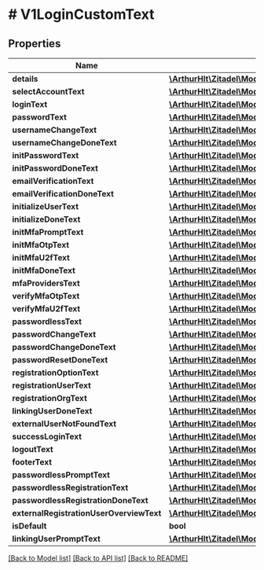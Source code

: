 # # V1LoginCustomText

## Properties

Name | Type | Description | Notes
------------ | ------------- | ------------- | -------------
**details** | [**\ArthurHlt\Zitadel\Model\V1ObjectDetails**](V1ObjectDetails.md) |  | [optional]
**selectAccountText** | [**\ArthurHlt\Zitadel\Model\V1SelectAccountScreenText**](V1SelectAccountScreenText.md) |  | [optional]
**loginText** | [**\ArthurHlt\Zitadel\Model\V1LoginScreenText**](V1LoginScreenText.md) |  | [optional]
**passwordText** | [**\ArthurHlt\Zitadel\Model\V1PasswordScreenText**](V1PasswordScreenText.md) |  | [optional]
**usernameChangeText** | [**\ArthurHlt\Zitadel\Model\V1UsernameChangeScreenText**](V1UsernameChangeScreenText.md) |  | [optional]
**usernameChangeDoneText** | [**\ArthurHlt\Zitadel\Model\V1UsernameChangeDoneScreenText**](V1UsernameChangeDoneScreenText.md) |  | [optional]
**initPasswordText** | [**\ArthurHlt\Zitadel\Model\V1InitPasswordScreenText**](V1InitPasswordScreenText.md) |  | [optional]
**initPasswordDoneText** | [**\ArthurHlt\Zitadel\Model\V1InitPasswordDoneScreenText**](V1InitPasswordDoneScreenText.md) |  | [optional]
**emailVerificationText** | [**\ArthurHlt\Zitadel\Model\V1EmailVerificationScreenText**](V1EmailVerificationScreenText.md) |  | [optional]
**emailVerificationDoneText** | [**\ArthurHlt\Zitadel\Model\V1EmailVerificationDoneScreenText**](V1EmailVerificationDoneScreenText.md) |  | [optional]
**initializeUserText** | [**\ArthurHlt\Zitadel\Model\V1InitializeUserScreenText**](V1InitializeUserScreenText.md) |  | [optional]
**initializeDoneText** | [**\ArthurHlt\Zitadel\Model\V1InitializeUserDoneScreenText**](V1InitializeUserDoneScreenText.md) |  | [optional]
**initMfaPromptText** | [**\ArthurHlt\Zitadel\Model\V1InitMFAPromptScreenText**](V1InitMFAPromptScreenText.md) |  | [optional]
**initMfaOtpText** | [**\ArthurHlt\Zitadel\Model\V1InitMFAOTPScreenText**](V1InitMFAOTPScreenText.md) |  | [optional]
**initMfaU2fText** | [**\ArthurHlt\Zitadel\Model\V1InitMFAU2FScreenText**](V1InitMFAU2FScreenText.md) |  | [optional]
**initMfaDoneText** | [**\ArthurHlt\Zitadel\Model\V1InitMFADoneScreenText**](V1InitMFADoneScreenText.md) |  | [optional]
**mfaProvidersText** | [**\ArthurHlt\Zitadel\Model\V1MFAProvidersText**](V1MFAProvidersText.md) |  | [optional]
**verifyMfaOtpText** | [**\ArthurHlt\Zitadel\Model\V1VerifyMFAOTPScreenText**](V1VerifyMFAOTPScreenText.md) |  | [optional]
**verifyMfaU2fText** | [**\ArthurHlt\Zitadel\Model\V1VerifyMFAU2FScreenText**](V1VerifyMFAU2FScreenText.md) |  | [optional]
**passwordlessText** | [**\ArthurHlt\Zitadel\Model\V1PasswordlessScreenText**](V1PasswordlessScreenText.md) |  | [optional]
**passwordChangeText** | [**\ArthurHlt\Zitadel\Model\V1PasswordChangeScreenText**](V1PasswordChangeScreenText.md) |  | [optional]
**passwordChangeDoneText** | [**\ArthurHlt\Zitadel\Model\V1PasswordChangeDoneScreenText**](V1PasswordChangeDoneScreenText.md) |  | [optional]
**passwordResetDoneText** | [**\ArthurHlt\Zitadel\Model\V1PasswordResetDoneScreenText**](V1PasswordResetDoneScreenText.md) |  | [optional]
**registrationOptionText** | [**\ArthurHlt\Zitadel\Model\V1RegistrationOptionScreenText**](V1RegistrationOptionScreenText.md) |  | [optional]
**registrationUserText** | [**\ArthurHlt\Zitadel\Model\V1RegistrationUserScreenText**](V1RegistrationUserScreenText.md) |  | [optional]
**registrationOrgText** | [**\ArthurHlt\Zitadel\Model\V1RegistrationOrgScreenText**](V1RegistrationOrgScreenText.md) |  | [optional]
**linkingUserDoneText** | [**\ArthurHlt\Zitadel\Model\V1LinkingUserDoneScreenText**](V1LinkingUserDoneScreenText.md) |  | [optional]
**externalUserNotFoundText** | [**\ArthurHlt\Zitadel\Model\V1ExternalUserNotFoundScreenText**](V1ExternalUserNotFoundScreenText.md) |  | [optional]
**successLoginText** | [**\ArthurHlt\Zitadel\Model\V1SuccessLoginScreenText**](V1SuccessLoginScreenText.md) |  | [optional]
**logoutText** | [**\ArthurHlt\Zitadel\Model\V1LogoutDoneScreenText**](V1LogoutDoneScreenText.md) |  | [optional]
**footerText** | [**\ArthurHlt\Zitadel\Model\V1FooterText**](V1FooterText.md) |  | [optional]
**passwordlessPromptText** | [**\ArthurHlt\Zitadel\Model\V1PasswordlessPromptScreenText**](V1PasswordlessPromptScreenText.md) |  | [optional]
**passwordlessRegistrationText** | [**\ArthurHlt\Zitadel\Model\V1PasswordlessRegistrationScreenText**](V1PasswordlessRegistrationScreenText.md) |  | [optional]
**passwordlessRegistrationDoneText** | [**\ArthurHlt\Zitadel\Model\V1PasswordlessRegistrationDoneScreenText**](V1PasswordlessRegistrationDoneScreenText.md) |  | [optional]
**externalRegistrationUserOverviewText** | [**\ArthurHlt\Zitadel\Model\V1ExternalRegistrationUserOverviewScreenText**](V1ExternalRegistrationUserOverviewScreenText.md) |  | [optional]
**isDefault** | **bool** |  | [optional]
**linkingUserPromptText** | [**\ArthurHlt\Zitadel\Model\V1LinkingUserPromptScreenText**](V1LinkingUserPromptScreenText.md) |  | [optional]

[[Back to Model list]](../../README.md#models) [[Back to API list]](../../README.md#endpoints) [[Back to README]](../../README.md)
